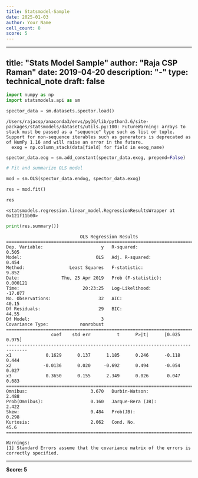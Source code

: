 ```yaml
---
title: Statsmodel-Sample
date: 2025-01-03
author: Your Name
cell_count: 8
score: 5
---
```


---
title: "Stats Model Sample"
author: "Raja CSP Raman"
date: 2019-04-20
description: "-"
type: technical_note
draft: false
---

```python
import numpy as np
import statsmodels.api as sm
```


```python
spector_data = sm.datasets.spector.load()
```

    /Users/rajacsp/anaconda3/envs/py36/lib/python3.6/site-packages/statsmodels/datasets/utils.py:100: FutureWarning: arrays to stack must be passed as a "sequence" type such as list or tuple. Support for non-sequence iterables such as generators is deprecated as of NumPy 1.16 and will raise an error in the future.
      exog = np.column_stack(data[field] for field in exog_name)



```python
spector_data.eog = sm.add_constant(spector_data.exog, prepend=False)
```


```python
# Fit and summarize OLS model

mod = sm.OLS(spector_data.endog, spector_data.exog)
```


```python
res = mod.fit()
```


```python
res
```




    <statsmodels.regression.linear_model.RegressionResultsWrapper at 0x121f11b00>




```python
print(res.summary())
```

                                OLS Regression Results                            
    ==============================================================================
    Dep. Variable:                      y   R-squared:                       0.505
    Model:                            OLS   Adj. R-squared:                  0.454
    Method:                 Least Squares   F-statistic:                     9.852
    Date:                Thu, 25 Apr 2019   Prob (F-statistic):           0.000121
    Time:                        20:23:25   Log-Likelihood:                -17.077
    No. Observations:                  32   AIC:                             40.15
    Df Residuals:                      29   BIC:                             44.55
    Df Model:                           3                                         
    Covariance Type:            nonrobust                                         
    ==============================================================================
                     coef    std err          t      P>|t|      [0.025      0.975]
    ------------------------------------------------------------------------------
    x1             0.1629      0.137      1.185      0.246      -0.118       0.444
    x2            -0.0136      0.020     -0.692      0.494      -0.054       0.027
    x3             0.3650      0.155      2.349      0.026       0.047       0.683
    ==============================================================================
    Omnibus:                        3.670   Durbin-Watson:                   2.488
    Prob(Omnibus):                  0.160   Jarque-Bera (JB):                2.422
    Skew:                           0.484   Prob(JB):                        0.298
    Kurtosis:                       2.062   Cond. No.                         45.6
    ==============================================================================
    
    Warnings:
    [1] Standard Errors assume that the covariance matrix of the errors is correctly specified.



---
**Score: 5**